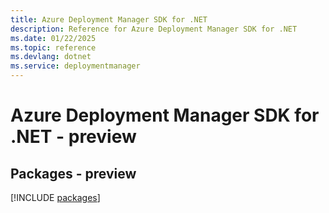 ```yaml
---
title: Azure Deployment Manager SDK for .NET
description: Reference for Azure Deployment Manager SDK for .NET
ms.date: 01/22/2025
ms.topic: reference
ms.devlang: dotnet
ms.service: deploymentmanager
---
```

# Azure Deployment Manager SDK for .NET - preview
## Packages - preview
[!INCLUDE [packages](deployment-manager-index.md)]